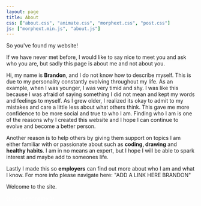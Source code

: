 ```yaml
---
layout: page
title: About
css: ["about.css", "animate.css", "morphext.css", "post.css"]
js: ["morphext.min.js", "about.js"]
---
```


So you've found my website!

If we have never met before, I would like to say nice to meet you and ask who you are, but sadly this page is about me and not about you.

Hi, my name is **Brandon**, and I do not know how to describe myself. This is due to my personality constantly evolving throughout my life. As an example, when I was younger, I was very timid and shy. I was like this because I was afraid of saying something I did not mean and kept my words and feelings to myself. As I grew older, I realized its okay to admit to my mistakes and care a little less about what others think. This gave me more confidence to be more social and true to who I am. Finding who I am is one of the reasons why I created this website and I hope I can continue to evolve and become a better person.

Another reason is to help others by giving them support on topics I am either familiar with or passionate about such as **coding, drawing** and **healthy habits**. I am in no means an expert, but I hope I will be able to spark interest and maybe add to someones life.

Lastly I made this so **employers** can find out more about who I am and what I know. For more info please navigate here: "ADD A LINK HERE BRANDON"


Welcome to the site.

<div class="thi-signature" style="color:white">
    {{ site.user.name }}
</div>
